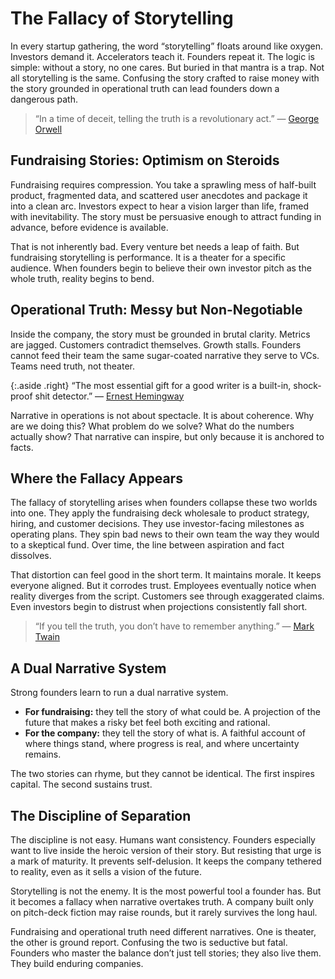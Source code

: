 # The Fallacy of Storytelling

In every startup gathering, the word “storytelling” floats around like oxygen. Investors demand it. Accelerators teach it. Founders repeat it. The logic is simple: without a story, no one cares. But buried in that mantra is a trap. Not all storytelling is the same. Confusing the story crafted to raise money with the story grounded in operational truth can lead founders down a dangerous path.

> “In a time of deceit, telling the truth is a revolutionary act.” — [George Orwell](https://en.wikipedia.org/wiki/George_Orwell)

## Fundraising Stories: Optimism on Steroids

Fundraising requires compression. You take a sprawling mess of half-built product, fragmented data, and scattered user anecdotes and package it into a clean arc. Investors expect to hear a vision larger than life, framed with inevitability. The story must be persuasive enough to attract funding in advance, before evidence is available.

That is not inherently bad. Every venture bet needs a leap of faith. But fundraising storytelling is performance. It is a theater for a specific audience. When founders begin to believe their own investor pitch as the whole truth, reality begins to bend.

## Operational Truth: Messy but Non-Negotiable

Inside the company, the story must be grounded in brutal clarity. Metrics are jagged. Customers contradict themselves. Growth stalls. Founders cannot feed their team the same sugar-coated narrative they serve to VCs. Teams need truth, not theater.

{:.aside .right}
“The most essential gift for a good writer is a built-in, shock-proof shit detector.” — [Ernest Hemingway](https://en.wikipedia.org/wiki/Ernest_Hemingway)

Narrative in operations is not about spectacle. It is about coherence. Why are we doing this? What problem do we solve? What do the numbers actually show? That narrative can inspire, but only because it is anchored to facts. 

## Where the Fallacy Appears

The fallacy of storytelling arises when founders collapse these two worlds into one. They apply the fundraising deck wholesale to product strategy, hiring, and customer decisions. They use investor-facing milestones as operating plans. They spin bad news to their own team the way they would to a skeptical fund. Over time, the line between aspiration and fact dissolves.

That distortion can feel good in the short term. It maintains morale. It keeps everyone aligned. But it corrodes trust. Employees eventually notice when reality diverges from the script. Customers see through exaggerated claims. Even investors begin to distrust when projections consistently fall short.

> “If you tell the truth, you don’t have to remember anything.” — [Mark Twain](https://en.wikipedia.org/wiki/Mark_Twain)

## A Dual Narrative System

Strong founders learn to run a dual narrative system.  

- **For fundraising:** they tell the story of what could be. A projection of the future that makes a risky bet feel both exciting and rational.  
- **For the company:** they tell the story of what is. A faithful account of where things stand, where progress is real, and where uncertainty remains.  

The two stories can rhyme, but they cannot be identical. The first inspires capital. The second sustains trust.

## The Discipline of Separation

The discipline is not easy. Humans want consistency. Founders especially want to live inside the heroic version of their story. But resisting that urge is a mark of maturity. It prevents self-delusion. It keeps the company tethered to reality, even as it sells a vision of the future.

Storytelling is not the enemy. It is the most powerful tool a founder has. But it becomes a fallacy when narrative overtakes truth. A company built only on pitch-deck fiction may raise rounds, but it rarely survives the long haul.

Fundraising and operational truth need different narratives. One is theater, the other is ground report. Confusing the two is seductive but fatal. Founders who master the balance don’t just tell stories; they also live them. They build enduring companies.